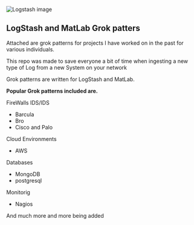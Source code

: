 
![Logstash image](https://cdn-images-1.medium.com/max/1200/1*yXEVUP1oFpI_xauThcdTAg.png)

LogStash and MatLab Grok patters
--------------------------------

Attached are grok patterns for projects I have worked on in the past for various individuals. 

This repo was made to save everyone a bit of time when ingesting a new type of Log from a new System on your network

Grok patterns are written for LogStash and MatLab.


**Popular Grok patterns included are.**


FireWalls IDS/IDS
- Barcula
- Bro
- Cisco and Palo
  
Cloud Environments 
- AWS 

Databases 
 - MongoDB
 - postgresql
  

Monitorig  
- Nagios

And much more and more being added